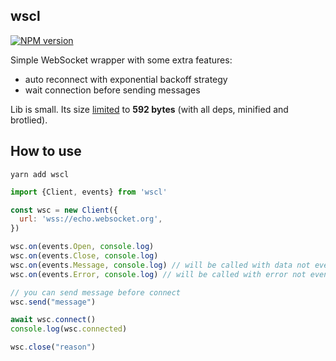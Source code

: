 ## wscl

[![NPM version](https://img.shields.io/npm/v/wscl.svg)](https://www.npmjs.com/package/wscl)

Simple WebSocket wrapper with some extra features:

- auto reconnect with exponential backoff strategy
- wait connection before sending messages

Lib is small. Its size [limited](https://github.com/ai/size-limit)
to **592 bytes** (with all deps, minified and brotlied).

## How to use

```shell
yarn add wscl
```

```js
import {Client, events} from 'wscl'

const wsc = new Client({
  url: 'wss://echo.websocket.org',
})

wsc.on(events.Open, console.log)
wsc.on(events.Close, console.log)
wsc.on(events.Message, console.log) // will be called with data not event
wsc.on(events.Error, console.log) // will be called with error not event

// you can send message before connect
wsc.send("message")

await wsc.connect()
console.log(wsc.connected)

wsc.close("reason")
```
